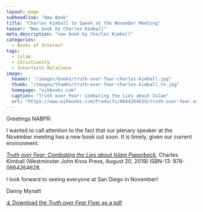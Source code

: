 ```yaml
---
layout: page
subheadline: "New Book"
title: "Charles Kimball to Speak at the November Meeting"
teaser: "New book by Charles Kimball"
meta_description: "new book by Charles Kimball"
categories:
  - Books of Interest
tags:
  - Islam
  - Christianity
  - Interfaith-Relations
image:
  header: "/images/books/truth-over-fear-charles-kimball.jpg"
  thumb: "/images/thumbs/truth-over-fear-charles-kimball_tn.jpg"
  homepage: "wjkbooks.com"
  caption: "Truth over Fear: Combating the Lies about Islam"
  url: "https://www.wjkbooks.com/Products/066426462X/truth-over-fear.aspx"
---
```

Greetings NABPR:

I wanted to call attention to the fact that our plenary speaker at the November meeting has a new book out soon.  It is timely, given our current environment.

[_Truth over Fear: Combating the Lies about Islam Paperback_](https://www.wjkbooks.com/Products/066426462X/truth-over-fear.aspx), Charles Kimball (Westminster John Knox Press, August 20, 2019) ISBN-13: 978-0664264628.

I look forward to seeing everyone at San Diego in November!

Danny Mynatt

[⤓ Download the _Truth over Fear_ Flyer as a pdf](/pdfs/kimballbrochure-rev.pdf)
